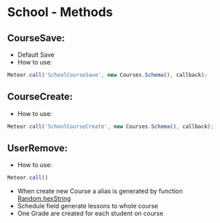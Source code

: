 # School - Methods

## CourseSave:
- Default Save
- How to use:
~~~js
Meteor.call('SchoolCourseSave', new Courses.Schema(), callback);
~~~

## CourseCreate:
- How to use:
~~~js
Meteor.call('SchoolCourseCreate', new Courses.Schema(), callback);
~~~

## UserRemove:
- How to use:
~~~js
Meteor.call()
~~~
- When create new Course a alias is generated by function [Random.hexString](https://docs.meteor.com/packages/random.html#Random-hexString)
- Schedule field generate lessons to whole course
- One Grade are created for each student on course
